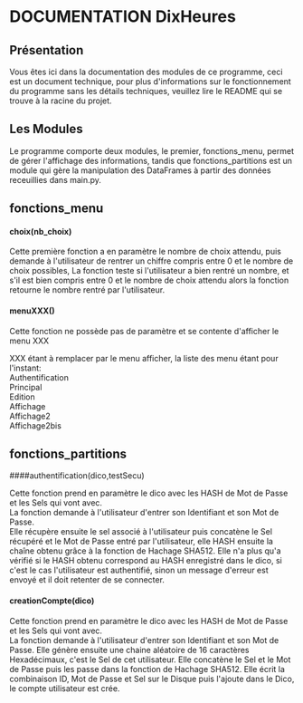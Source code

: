 # DOCUMENTATION DixHeures

## Présentation

Vous êtes ici dans la documentation des modules de ce programme,
ceci est un document technique, pour plus d'informations sur le 
fonctionnement du programme sans les détails techniques, veuillez
lire le README qui se trouve à la racine du projet.

## Les Modules

Le programme comporte deux modules, le premier, fonctions_menu, 
permet de gérer l'affichage des informations, tandis que 
fonctions_partitions est un module qui gère la manipulation
des DataFrames à partir des données receuillies dans main.py.

## fonctions_menu

#### choix(nb_choix)

Cette première fonction a en paramètre le nombre de choix attendu, puis demande à
l'utilisateur de rentrer un chiffre compris entre 0 et le nombre de choix possibles,
La fonction teste si l'utilisateur a bien rentré un nombre, et s'il est bien compris entre
0 et le nombre de choix attendu alors la fonction retourne le nombre rentré par l'utilisateur.

#### menuXXX()

Cette fonction ne possède pas de paramètre et se contente d'afficher le menu XXX

XXX étant à remplacer par le menu afficher, la liste des menu étant pour l'instant:  
Authentification  
Principal  
Edition  
Affichage  
Affichage2  
Affichage2bis


## fonctions_partitions

####authentification(dico,testSecu)

Cette fonction prend en paramètre le dico avec les HASH de Mot de Passe et les Sels qui
vont avec.  
La fonction demande à l'utilisateur d'entrer son Identifiant et son Mot de Passe.  
Elle récupère ensuite le sel associé à l'utilisateur puis concatène le Sel récupéré et le
Mot de Passe entré par l'utilisateur, elle HASH ensuite la chaîne obtenu grâce à la fonction
de Hachage SHA512. Elle n'a plus qu'a vérifié si le HASH obtenu correspond au HASH enregistré
dans le dico, si c'est le cas l'utilisateur est authentifié, sinon un message d'erreur est envoyé
et il doit retenter de se connecter.

#### creationCompte(dico)

Cette fonction prend en paramètre le dico avec les HASH de Mot de Passe et les Sels qui vont
avec.  
La fonction demande à l'utilisateur d'entrer son Identifiant et son Mot de Passe.
Elle génère ensuite une chaine aléatoire de 16 caractères Hexadécimaux, c'est le Sel de cet
utilisateur. Elle concatène le Sel et le Mot de Passe puis les passe dans la fonction de Hachage
SHA512. Elle écrit la combinaison ID, Mot de Passe et Sel sur le Disque puis l'ajoute dans 
le Dico, le compte utilisateur est crée.